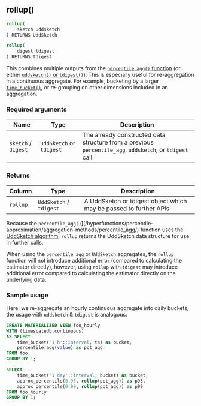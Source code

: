 ## rollup()

```SQL
rollup(
    sketch uddsketch
) RETURNS UddSketch
```
```SQL
rollup(
    digest tdigest
) RETURNS tdigest
```

This combines multiple outputs from the
[`percentile_agg()` function][percentile_agg] (or either
[`uddsketch()` or `tdigest()`][advanced_agg_methods]). This is especially
useful for re-aggregation in a continuous aggregate. For example, bucketing by a larger [`time_bucket()`][time_bucket], or re-grouping on other dimensions
included in an aggregation.

### Required arguments

|Name|Type|Description|
|---|---|---|
|`sketch` / `digest` |`UddSketch` or `tdigest` |The already constructed data structure from a previous `percentile_agg`, `uddsketch`, or `tdigest` call|

### Returns

|Column|Type|Description|
|---|---|---|
|`rollup`|`UddSketch` / `tdigest`|A UddSketch or tdigest object which may be passed to further APIs|

Because the `percentile_agg()`](/hyperfunctions/percentile-approximation/aggregation-methods/percentile_agg/) function uses the [UddSketch algorithm](/hyperfunctions/percentile-approximation/aggregation-methods/uddsketch/), `rollup` returns the UddSketch data structure for use in further calls.

When using the `percentile_agg` or `UddSketch` aggregates, the `rollup` function will not introduce additional error (compared to calculating the estimator directly), however, using `rollup` with `tdigest` may introduce additional error compared to calculating the estimator directly on the underlying data.

### Sample usage
Here, we re-aggregate an hourly continuous aggregate into daily buckets, the usage with `uddsketch` & `tdigest` is analogous:
```SQL
CREATE MATERIALIZED VIEW foo_hourly
WITH (timescaledb.continuous)
AS SELECT
    time_bucket('1 h'::interval, ts) as bucket,
    percentile_agg(value) as pct_agg
FROM foo
GROUP BY 1;

SELECT
    time_bucket('1 day'::interval, bucket) as bucket,
    approx_percentile(0.95, rollup(pct_agg)) as p95,
    approx_percentile(0.99, rollup(pct_agg)) as p99
FROM foo_hourly
GROUP BY 1;
```

[percentile_agg]: /hyperfunctions/percentile-approximation/percentile_agg/
[advanced_agg_methods]: /hyperfunctions/percentile-approximation/percentile-aggregation-methods/
[time_bucket]: /hyperfunctions/time_bucket/
